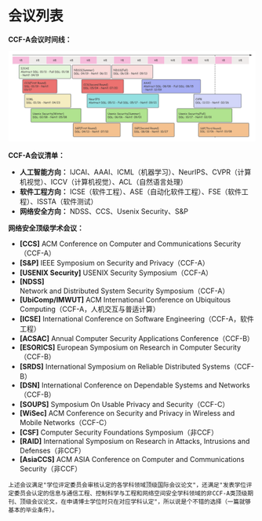 # 会议列表

**CCF-A会议时间线：**

![confDDLv1](./confDDLv3.png)



**CCF-A会议清单：**

- **人工智能方向：** IJCAI、AAAI、ICML（机器学习）、NeurIPS、CVPR（计算机视觉）、ICCV（计算机视觉）、ACL（自然语言处理）
- **软件工程方向：** ICSE（软件工程）、ASE（自动化软件工程）、FSE（软件工程）、ISSTA（软件测试）
- **网络安全方向：** NDSS、CCS、Usenix Security、S&P



**网络安全顶级学术会议：**

- **[CCS]** ACM Conference on Computer and Communications Security（CCF-A）
- **[S&P]** IEEE Symposium on Security and Privacy（CCF-A）
- **[USENIX Security]** USENIX Security Symposium（CCF-A）
- **[NDSS]** Network and Distributed System Security Symposium（CCF-A）
- **[UbiComp/IMWUT]** ACM International Conference on Ubiquitous Computing（CCF-A，人机交互与普适计算）
- **[ICSE]** International Conference on Software Engineering（CCF-A，软件工程）
- **[ACSAC]** Annual Computer Security Applications Conference（CCF-B）
- **[ESORICS]** European Symposium on Research in Computer Security（CCF-B）
- **[SRDS]** International Symposium on Reliable Distributed Systems（CCF-B）
- **[DSN]** International Conference on Dependable Systems and Networks（CCF-B）
- **[SOUPS]** Symposium On Usable Privacy and Security（CCF-C）
- **[WiSec]** ACM Conference on Security and Privacy in Wireless and Mobile Networks（CCF-C）
- **[CSF]** Computer Security Foundations Symposium（非CCF）
- **[RAID]** International Symposium on Research in Attacks, Intrusions and Defenses（非CCF）
- **[AsiaCCS]** ACM ASIA Conference on Computer and Communications Security（非CCF）

`上述会议满足"学位评定委员会审核认定的各学科领域顶级国际会议论文"，还满足"发表学位评定委员会认定的信息与通信工程、控制科学与工程和网络空间安全学科领域的非CCF-A类顶级期刊、顶级会议论文，在申请博士学位时只在对应学科认定"，所以说是个不错的选择（一篇就够基本的毕业条件）。`

































